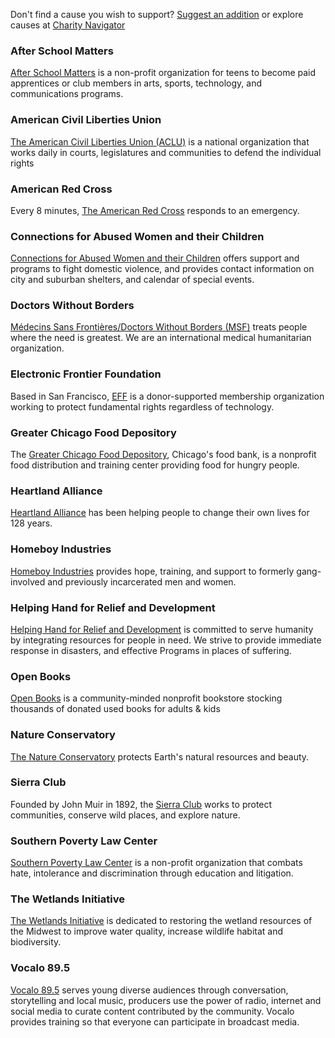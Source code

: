Don't find a cause you wish to support? [Suggest an addition](https://github.com/goodcaus/goodcaus.github.io/issues/new) or explore causes at [Charity Navigator](http://www.charitynavigator.org/)

### After School Matters
[After School Matters](www.afterschoolmatters.org) is a non-profit organization for teens to become paid apprentices or club members in arts, sports, technology, and communications programs.

### American Civil Liberties Union
[The American Civil Liberties Union (ACLU)](https://www.aclu.org) is a national organization that works daily in courts, legislatures and communities to defend the individual rights

### American Red Cross
Every 8 minutes, [The American Red Cross](www.redcross.org) responds to an emergency.

### Connections for Abused Women and their Children
[Connections for Abused Women and their Children](cawc.org) offers support and programs to fight domestic violence, and provides contact information on city and suburban shelters, and calendar of special events.

### Doctors Without Borders
[Médecins Sans Frontières/Doctors Without Borders (MSF)](www.doctorswithoutborders.org) treats people where the need is greatest. We are an international medical humanitarian organization.

### Electronic Frontier Foundation
Based in San Francisco, [EFF](https://www.eff.org) is a donor-supported membership organization working to protect fundamental rights regardless of technology.

### Greater Chicago Food Depository

The [Greater Chicago Food Depository](http://www.chicagosfoodbank.org), Chicago's food bank, is a nonprofit food distribution and training center providing food for hungry people.

### Heartland Alliance
[Heartland Alliance](https://www.heartlandalliance.org) has been helping people to change their own lives for 128 years.

### Homeboy Industries
[Homeboy Industries](http://www.homeboyindustries.org) provides hope, training, and support to formerly gang-involved and previously incarcerated men and women.

### Helping Hand for Relief and Development
[Helping Hand for Relief and Development](http://www.hhrd.org) is committed to serve humanity by integrating resources for people in need. We strive to provide immediate response in disasters, and effective Programs in places of suffering.

### Open Books
[Open Books](http://www.open-books.org/) is a community-minded nonprofit bookstore stocking thousands of donated used books for adults & kids

### Nature Conservatory
[The Nature Conservatory](www.nature.org) protects Earth's natural resources and beauty.

### Sierra Club
Founded by John Muir in 1892, the [Sierra Club](https://www.sierraclub.org/) works to protect communities, conserve wild places, and explore nature.

### Southern Poverty Law Center
[Southern Poverty Law Center](https://www.splcenter.org) is a non-profit organization that combats hate, intolerance and discrimination through education and litigation.


### The Wetlands Initiative
[The Wetlands Initiative](http://www.wetlands-initiative.org) is dedicated to restoring the wetland resources of the Midwest to improve water quality, increase wildlife habitat and biodiversity.

### Vocalo 89.5
[Vocalo 89.5](https://vocalo.org) serves young diverse audiences through conversation, storytelling and local music, producers use the power of radio, internet and social media to curate content contributed by the community. Vocalo provides training so that everyone can participate in broadcast media.
